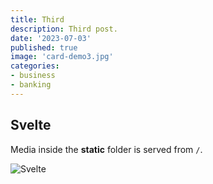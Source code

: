 ```yaml
---
title: Third
description: Third post.
date: '2023-07-03'
published: true
image: 'card-demo3.jpg'
categories:
- business
- banking  
---
```

<script>
    import { base } from "$app/paths";
</script>
## Svelte

Media inside the **static** folder is served from `/`.

![Svelte](base/images/card-demo3.jpg)
